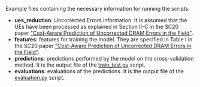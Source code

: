 
Example files containing the necessary information for running the scripts:

 - **ues\_reduction**: Uncorrected Errors information. It is assumed that the UEs have been processed as explained in Section II-C in the SC20 paper ["Cost-Aware Prediction of Uncorrected DRAM Errors in the Field"](https://dl.acm.org/doi/10.5555/3433701.3433782).
 - **features**: features for training the model. They are specified in Table I in the SC20 paper ["Cost-Aware Prediction of Uncorrected DRAM Errors in the Field"](https://dl.acm.org/doi/10.5555/3433701.3433782).
 - **predictions**: predictions performed by the model on the cross-validation method. It is the output file of the [train_test.py](../train\_test.py) script.
 - **evaluations**: evaluations of the predictions. It is the output file of the [evaluation.py](../evaluation.py) script.